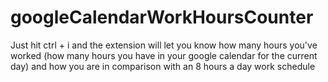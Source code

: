 # googleCalendarWorkHoursCounter


Just hit ctrl + i and the extension will let you know how many hours you've worked (how many hours you have in your google calendar for the current day) and how you are in comparison with an 8 hours a day work schedule
